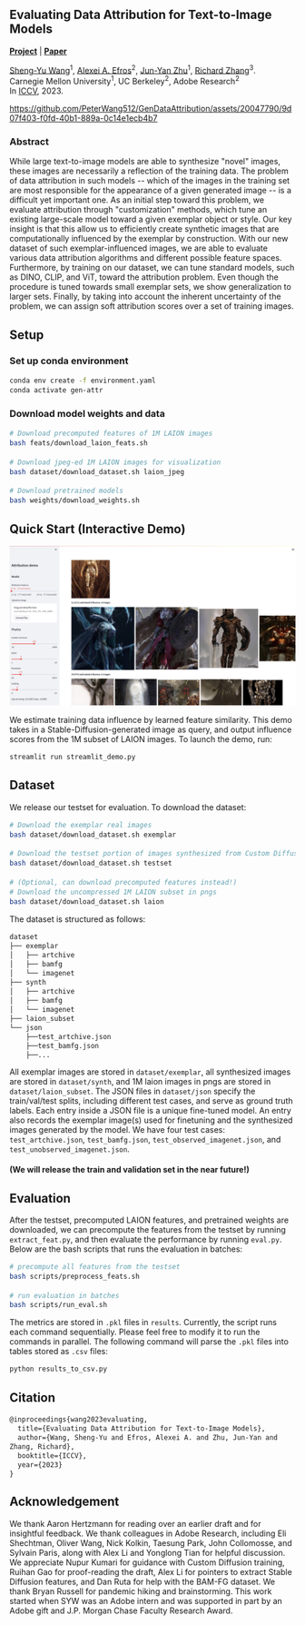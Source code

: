 ## Evaluating Data Attribution for Text-to-Image Models
[**Project**](https://peterwang512.github.io/GenDataAttribution/) | [**Paper**](https://arxiv.org/abs/2306.09345)

[Sheng-Yu Wang](https://peterwang512.github.io/)<sup>1</sup>, [Alexei A. Efros](https://people.eecs.berkeley.edu/~efros/)<sup>2</sup>, [Jun-Yan Zhu](https://cs.cmu.edu/~junyanz)<sup>1</sup>, [Richard Zhang](http://richzhang.github.io/)<sup>3</sup>.
<br> Carnegie Mellon University<sup>1</sup>, UC Berkeley<sup>2</sup>, Adobe Research<sup>2</sup>
<br>In [ICCV](https://arxiv.org/abs/2306.09345), 2023.



https://github.com/PeterWang512/GenDataAttribution/assets/20047790/9d07f403-f0fd-40b1-889a-0c14e1ecb4b7




### Abstract
While large text-to-image models are able to synthesize "novel" images, these images are necessarily a reflection of the training data. The problem of data attribution in such models -- which of the images in the training set are most responsible for the appearance of a given generated image -- is a difficult yet important one. As an initial step toward this problem, we evaluate attribution through "customization" methods, which tune an existing large-scale model toward a given exemplar object or style. Our key insight is that this allow us to efficiently create synthetic images that are computationally influenced by the exemplar by construction. With our new dataset of such exemplar-influenced images, we are able to evaluate various data attribution algorithms and different possible feature spaces. Furthermore, by training on our dataset, we can tune standard models, such as DINO, CLIP, and ViT, toward the attribution problem. Even though the procedure is tuned towards small exemplar sets, we show generalization to larger sets. Finally, by taking into account the inherent uncertainty of the problem, we can assign soft attribution scores over a set of training images.


## Setup
### Set up conda environment
```bash
conda env create -f environment.yaml
conda activate gen-attr
```

### Download model weights and data
```bash
# Download precomputed features of 1M LAION images
bash feats/download_laion_feats.sh

# Download jpeg-ed 1M LAION images for visualization
bash dataset/download_dataset.sh laion_jpeg

# Download pretrained models
bash weights/download_weights.sh
```

## Quick Start (Interactive Demo)
<p align="center">
<img src="images/demo.jpg" width="800px"/>
</p>
We estimate training data influence by learned feature similarity. This demo takes in a Stable-Diffusion-generated image as query, and output influence scores from the 1M subset of LAION images. To launch the demo, run:

```bash
streamlit run streamlit_demo.py
```

## Dataset
We release our testset for evaluation. To download the dataset:
```bash
# Download the exemplar real images
bash dataset/download_dataset.sh exemplar

# Download the testset portion of images synthesized from Custom Diffusion
bash dataset/download_dataset.sh testset

# (Optional, can download precomputed features instead!)
# Download the uncompressed 1M LAION subset in pngs
bash dataset/download_dataset.sh laion
```
The dataset is structured as follows:
```
dataset
├── exemplar
│   ├── artchive
│   ├── bamfg
│   └── imagenet
├── synth
│   ├── artchive
│   ├── bamfg
│   └── imagenet
├── laion_subset
└── json
    ├──test_artchive.json
    ├──test_bamfg.json
    ├──...
```
All exemplar images are stored in `dataset/exemplar`, all synthesized images are stored in `dataset/synth`, and 1M laion images in pngs are stored in `dataset/laion_subset`. The JSON files in `dataset/json` specify the train/val/test splits, including different test cases, and serve as ground truth labels. Each entry inside a JSON file is a unique fine-tuned model. An entry also records the exemplar image(s) used for finetuning and the synthesized images generated by the model. We have four test cases: `test_artchive.json`, `test_bamfg.json`, `test_observed_imagenet.json`, and `test_unobserved_imagenet.json`.

#### (We will release the train and validation set in the near future!)

## Evaluation
After the testset, precomputed LAION features, and pretrained weights are downloaded, we can precompute the features from the testset by running `extract_feat.py`, and then evaluate the performance by running `eval.py`. Below are the bash scripts that runs the evaluation in batches:
```bash
# precompute all features from the testset
bash scripts/preprocess_feats.sh

# run evaluation in batches
bash scripts/run_eval.sh
```
The metrics are stored in `.pkl` files in `results`. Currently, the script runs each command sequentially. Please feel free to modify it to run the commands in parallel. The following command will parse the `.pkl` files into tables stored as `.csv` files:
```bash
python results_to_csv.py
```

## Citation
```
@inproceedings{wang2023evaluating,
  title={Evaluating Data Attribution for Text-to-Image Models},
  author={Wang, Sheng-Yu and Efros, Alexei A. and Zhu, Jun-Yan and Zhang, Richard},
  booktitle={ICCV},
  year={2023}
}
```

## Acknowledgement
We thank Aaron Hertzmann for reading over an earlier draft and for insightful feedback. We thank colleagues in Adobe Research, including Eli Shechtman, Oliver Wang, Nick Kolkin, Taesung Park, John Collomosse, and Sylvain Paris, along with Alex Li and Yonglong Tian for helpful discussion. We appreciate Nupur Kumari for guidance with Custom Diffusion training, Ruihan Gao for proof-reading the draft, Alex Li for pointers to extract Stable Diffusion features, and Dan Ruta for help with the BAM-FG dataset. We thank Bryan Russell for pandemic hiking and brainstorming. This work started when SYW was an Adobe intern and was supported in part by an Adobe gift and J.P. Morgan Chase Faculty Research Award.
